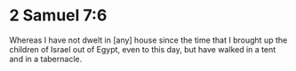 # 2 Samuel 7:6

Whereas I have not dwelt in [any] house since the time that I brought up the children of Israel out of Egypt, even to this day, but have walked in a tent and in a tabernacle.